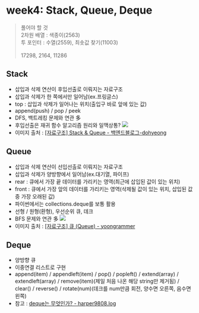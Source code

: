 # week4: Stack, Queue, Deque

> 풀어야 할 것  
> 2차원 배열 : 색종이(2563)  
> 투 포인터 : 수열(2559), 최솟값 찾기(11003)  
> <br>
> 17298, 2164, 11286

## Stack

- 삽입과 삭제 연산이 후입선출로 이뤄지는 자료구조
- 삽입과 삭제가 한 쪽에서만 일어남(ex.프링글스)
- top : 삽입과 삭제가 일어나는 위치(출입구 바로 앞에 있는 값)
- append(push) / pop / peek
- DFS, 백트레킹 문제와 연관 多
- 후입선출은 재귀 함수 알고리즘 원리와 일맥상통?
  <img src="https://inblog.ai/_next/image?url=https%3A%2F%2Fwww.notion.so%2Fimage%2Fhttps%253A%252F%252Fs3-us-west-2.amazonaws.com%252Fsecure.notion-static.com%252Fd7421e6c-f9f1-489f-82c2-5d1590daaa93%252FUntitled.png%3Ftable%3Dblock%26id%3Deba9b97b-de49-4cf6-bd1e-d13e43900fb0%26cache%3Dv2&w=2048&q=75"/>
- 이미지 출처 : [[자료구조] Stack & Queue - 백엔드블로그-dohyeong](https://inblog.ai/dohyeong/stack-queue-1514)

## Queue

- 삽입과 삭제 연산이 선입선출로 이뤄지는 자료구조
- 삽입과 삭제가 양방향에서 일어남(ex.대기열, 파이프)
- rear : 큐에서 가장 끝 데이터를 가리키는 영역(최근에 삽입된 값이 있는 위치)
- front : 큐에서 가장 앞의 데이터를 가리키는 영역(삭제될 값이 있는 위치, 삽입된 값 중 가장 오래된 값)
- 파이썬에서는 collections.deque를 보통 활용
- 선형 / 원형(환형), 우선순위 큐, 데크
- BFS 문제와 연관 多
  <img src="https://img1.daumcdn.net/thumb/R1280x0/?scode=mtistory2&fname=https%3A%2F%2Fblog.kakaocdn.net%2Fdn%2F5NOv1%2FbtqSTINnoq8%2F4f8bjzzf6W4POewlq8At31%2Fimg.png"/>
- 이미지 출처 : [[자료구조] 큐 (Queue) - yoongrammer](https://yoongrammer.tistory.com/46)

## Deque

- 양방향 큐
- 이중연결 리스트로 구현
- append(item) / appendleft(item) / pop() / popleft() / extend(array) / extendleft(array) / remove(item)(제일 처음 나온 해당 string만 제거됨) / clear() / reverse() / rotate(num)(데크를 num만큼 회전, 양수면 오른쪽, 음수면 왼쪽)
- 참고 : [deque는 무엇인가? - harper9808.log](https://velog.io/@harper9808/deque%EB%8A%94-%EB%AC%B4%EC%97%87%EC%9D%B8%EA%B0%80)
